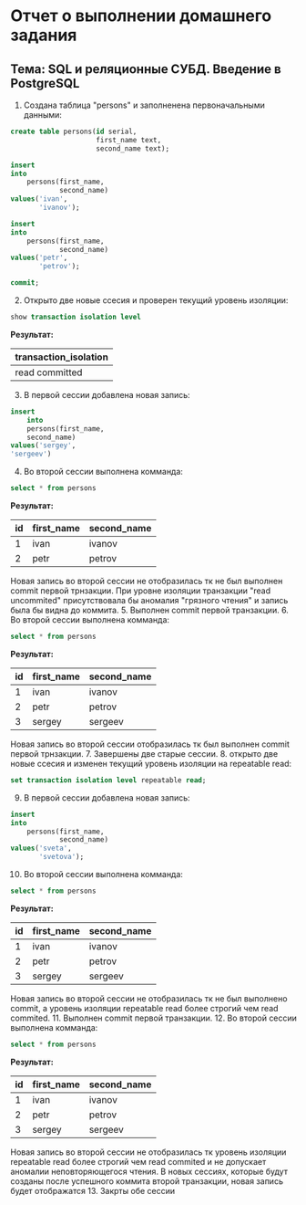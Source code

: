 # Отчет о выполнении домашнего задания
## Тема: SQL и реляционные СУБД. Введение в PostgreSQL

1.  Cоздана таблица "persons" и заполненена первоначальными данными:

```SQL
create table persons(id serial,
                     first_name text,
                     second_name text);

insert
into
    persons(first_name,
            second_name)
values('ivan',
       'ivanov');

insert
into
    persons(first_name,
            second_name)
values('petr',
       'petrov');

commit;
```
2. Открыто две новые ссесия и проверен текущий уровень изоляции:
```SQL
show transaction isolation level
```
**Результат:**

| transaction_isolation | 
|-----------------------| 
| read committed        |

3. В первой сессии добавлена новая запись: 

```SQL
insert
	into
	persons(first_name,
	second_name)
values('sergey',
'sergeev')
```
4. Во второй сессии выполнена комманда:
```SQL
select * from persons
```
**Результат:**

|id|first_name|second_name|
|--|----------|-----------|
|1|ivan|ivanov|
|2|petr|petrov|


Новая запись во второй сессии не отобразилась тк не был выполнен commit первой трнзакции.
При уровне изоляции транзакции "read uncommited" 
присутствовала бы аномалия "грязного чтения" и запись была бы видна до коммита.
5. Выполнен commit первой транзакции.
6. Во второй сессии выполнена комманда:
```SQL
select * from persons
```
**Результат:**

| id |first_name|second_name|
|----|----------|-----------|
| 1  |ivan|ivanov|
| 2  |petr|petrov|
| 3  |sergey|sergeev|

Новая запись во второй сессии отобразилась тк был выполнен commit первой трнзакции.
7. Завершены две старые сессии.
8. открыто две новые ссесия и изменен текущий уровень изоляции на repeatable read:
```SQL
set transaction isolation level repeatable read;
```
9. В первой сессии добавлена новая запись:

```SQL
insert
into
    persons(first_name,
            second_name)
values('sveta',
       'svetova');
```
10. Во второй сессии выполнена комманда:
```SQL
select * from persons
```
**Результат:**

| id |first_name|second_name|
|----|----------|-----------|
| 1  |ivan|ivanov|
| 2  |petr|petrov|
| 3  |sergey|sergeev|

Новая запись во второй сессии не отобразилась тк не был выполнено commit,
а уровень изоляции repeatable read более строгий чем read commited.
11. Выполнен commit первой транзакции.
12. Во второй сессии выполнена комманда:
```SQL
select * from persons
```
**Результат:**

| id |first_name|second_name|
|----|----------|-----------|
| 1  |ivan|ivanov|
| 2  |petr|petrov|
| 3  |sergey|sergeev|

Новая запись во второй сессии не отобразилась тк уровень изоляции repeatable read более строгий чем read commited 
и не допускает аномалии неповторяющегося чтения.
В новых сессиях, которые будут созданы после успешного коммита второй транзакции, новая запись будет отображатся
13. Закрты обе сессии